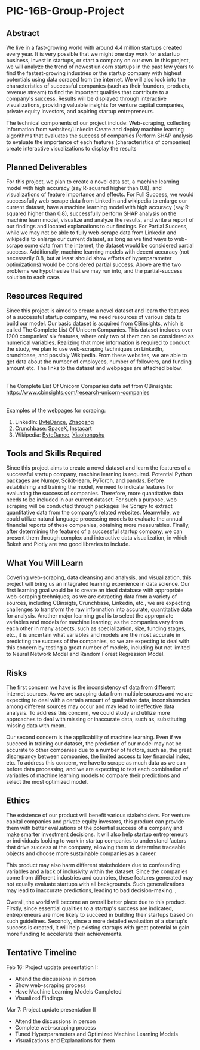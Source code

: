 # PIC-16B-Group-Project
## Abstract
We live in a fast-growing world with around 4.4 million startups created every year. It is very possible that we might one day work for a startup business, invest in startups, or start a company on our own. In this project, we will analyze the trend of newest unicorn startups in the past few years to find the fastest-growing industries or the startup company with highest potentials using data scraped from the internet. We will also look into the characteristics of successful companies (such as their founders, products, revenue stream) to find the important qualities that contribute to a company's success. Results will be displayed through interactive visualizations, providing valuable insights for venture capital companies, private equity investors, and aspiring startup entrepreneurs.

The technical components of our project include: 
Web-scraping, collecting information from websites/Linkedin
Create and deploy machine learning algorithms that evaluates the success of companies
Perform SHAP analysis to evaluate the importance of each features (characteristics of companies)
create interactive visualizations to display the results


## Planned Deliverables
For this project, we plan to create a novel data set, a machine learning model with high accuracy (say R-squared higher than 0.8), and visualizations of feature importance and effects. 
For Full Success, we would successfully web-scrape data from Linkedin and wikipedia to enlarge our current dataset, have a machine learning model with high accuracy (say R-squared higher than 0.8), successfully perform SHAP analysis on the machine learn model, visualize and analyze the results, and write a report of our findings and located explanations to our findings. 
For Partial Success, while we may not be able to fully web-scrape data from Linkedin and wikipedia to enlarge our current dataset, as long as we find ways to web-scrape some data from the internet, the dataset would be considered partial success. Additionally, machine learning models with decent accuracy (not necessarily 0.8, but at least should show efforts of hyperparameter optimizations) would be considered partial success. Above are the two problems we hypothesize that we may run into, and the partial-success solution to each case. 

 

## Resources Required
Since this project is aimed to create a novel dataset and learn the features of a successful startup company, we need resources of various data to build our model. Our basic dataset is acquired from CBinsights, which is called The Complete List Of Unicorn Companies. This dataset includes over 1200 companies’ six features, where only two of them can be considered as numerical variables. Realizing that more information is required to conduct the study, we plan to use web-scraping techniques on LinkedIn, crunchbase, and possibly Wikipedia. From these websites, we are able to get data about the number of employees, number of followers, and funding amount etc. The links to the dataset and webpages are attached below. 

<br>The Complete List Of Unicorn Companies data set from CBinsights: https://www.cbinsights.com/research-unicorn-companies 

<br>Examples of the webpages for scraping:
1. LinkedIn: [ByteDance](https://www.linkedin.com/company/bytedance/), [Zhaogang](https://www.linkedin.com/company/%E6%89%BE%E9%92%A2%E7%BD%91/)
2. Crunchbase: [SpaceX](https://www.crunchbase.com/organization/space-exploration-technologies), [Instacart](https://www.crunchbase.com/organization/instacart)
3. Wikipedia: [ByteDance](https://en.wikipedia.org/wiki/ByteDance), [Xiaohongshu](https://en.wikipedia.org/wiki/Xiaohongshu)


## Tools and Skills Required
Since this project aims to create a novel dataset and learn the features of a successful startup company, machine learning is required. Potential Python packages are Numpy, Scikit-learn, PyTorch, and pandas. Before establishing and training the model, we need to indicate features for evaluating the success of companies. Therefore, more quantitative data needs to be included in our current dataset. For such a purpose, web scraping will be conducted through packages like Scrapy to extract quantitative data from the company’s related websites. Meanwhile, we could utilize natural language processing models to evaluate the annual financial reports of these companies, obtaining more measurables. Finally, after determining the features of a successful startup company, we can present them through complex and interactive data visualization, in which Bokeh and Plotly are two good libraries to include.


## What You Will Learn
Covering web-scraping, data cleansing and analysis, and visualization, this project will bring us  an integrated learning experience in data science. Our first learning goal would be to create an ideal database with appropriate web-scraping techniques; as we are extracting data from a variety of sources, including CBinsigts, Crunchbase, Linkedin, etc., we are expecting challenges to transform the raw information into accurate, quantitative data for analysis. Another major learning goal is to select the appropriate variables and models for machine learning; as the companies vary from each other in many aspects, such as specialization, size, funding stages, etc., it is uncertain what variables and models are the most accurate in predicting the success of the companies, so we are expecting to deal with this concern by testing a great number of models, including but not limited to Neural Network Model and Random Forest Regression Model. 


## Risks
The first concern we have is the inconsistency of data from different internet sources. As we are scraping data from multiple sources and we are expecting to deal with a certain amount of qualitative data, inconsistencies among different sources may occur and may lead to ineffective data analysis. To address this concern, we could study and utilize more approaches to deal with missing or inaccurate data, such as, substituting missing data with mean.

Our second concern is the applicability of machine learning. Even if we succeed in training our dataset, the prediction of our model may not be accurate to other companies due to a number of factors, such as, the great discrepancy between companies, the limited access to key financial index, etc. To address this concern, we have to scrape as much data as we can before data processing, and we are expecting to test each combination of variables of machine learning models to compare their predictions and select the most optimized model. 


## Ethics
The existence of our product will benefit various stakeholders. For venture capital companies and private equity investors, this product can provide them with better evaluations of the potential success of a company and make smarter investment decisions. It will also help startup entrepreneurs or individuals looking to work in startup companies to understand factors that drive success at the company, allowing them to determine traceable objects and choose more sustainable companies as a career. 

This product may also harm different stakeholders due to confounding variables and a lack of inclusivity within the dataset. Since the companies come from different industries and countries, these features generated may not equally evaluate startups with all backgrounds. Such generalizations may lead to inaccurate predictions, leading to bad decision-making. ,

Overall, the world will become an overall better place due to this product. Firstly,  since essential qualities to a startup's success are indicated, entrepreneurs are more likely to succeed in building their startups based on such guidelines. Secondly, since a more detailed evaluation of a startup's success is created, it will help existing startups with great potential to gain more funding to accelerate their achievements.

## Tentative Timeline
Feb 16: Project update presentation I:
- Attend the discussions in person
- Show web-scraping process
- Have Machine Learning Models Completed 
- Visualized Findings

Mar 7: Project update presentation II
- Attend the discussions in person
- Complete web-scraping process
- Tuned Hyperparameters and Optimized Machine Learning Models
- Visualizations and Explanations for them
